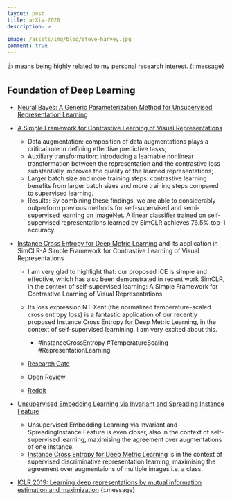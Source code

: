 ```yaml
---
layout: post
title: arXiv-2020
description: >
  
image: /assets/img/blog/steve-harvey.jpg
comment: true
---
```


:+1: means being highly related to my personal research interest. 
{:.message}


## Foundation of Deep Learning 
* [Neural Bayes: A Generic Parameterization Method for Unsupervised Representation Learning](https://arxiv.org/pdf/2002.09046.pdf)

* [A Simple Framework for Contrastive Learning of Visual Representations](https://arxiv.org/pdf/2002.05709.pdf)
    * Data augmentation: composition of data augmentations plays a critical role in defining effective predictive tasks;
    * Auxiliary transformation:  introducing a learnable nonlinear transformation between the representation and the contrastive loss substantially improves the quality of the learned representations;
    * Larger batch size and more training steps: contrastive learning benefits from larger batch sizes and more training steps compared to supervised learning.
    * Results: By combining these findings, we are able to considerably outperform previous methods for self-supervised and semi-supervised learning on ImageNet. A linear classifier trained on self-supervised representations learned by SimCLR achieves 76.5% top-1 accuracy.


* [Instance Cross Entropy for Deep Metric Learning](https://arxiv.org/pdf/1911.09976.pdf) and its application in SimCLR-A Simple Framework for Contrastive Learning of Visual Representations

    * I am very glad to highlight that:  our proposed ICE is simple and effective, which has also been demonstrated in recent work SimCLR, in the context of self-supervised learning: A Simple Framework for Contrastive Learning of Visual Representations

    * Its loss expression NT-Xent (the normalized temperature-scaled cross entropy loss) is a fantastic application of our recently proposed Instance Cross Entropy for Deep Metric Learning,  in the context of self-supervised learnining. I am very excited about this.
        * #InstanceCrossEntropy #TemperatureScaling #RepresentationLearning
    * [Research Gate](https://www.researchgate.net/publication/337485049_Instance_Cross_Entropy_for_Deep_Metric_Learning/comments)
    * [Open Review](https://openreview.net/forum?id=BJeguTEKDB&noteId=txrrkCL-sXhttps://openreview.net/forum?id=BJeguTEKDB&noteId=txrrkCL-sX)
    * [Reddit](https://www.reddit.com/r/MachineLearning/comments/f4x1sh/r_instance_cross_entropy_for_deep_metric_learning/)
* [Unsupervised Embedding Learning via Invariant and Spreading Instance Feature](https://arxiv.org/pdf/1904.03436.pdf)
    * Unsupervised Embedding Learning via Invariant and SpreadingInstance Feature is even closer, also in the context of self-supervised learning, maximising the agreement over augmentations of one instance.
    * [ Instance Cross Entropy for Deep Metric Learning](https://arxiv.org/pdf/1911.09976.pdf) is in the context of supervised discriminative representation learning, maximising the agreement over augmentaions of multiple images i.e. a class.

* [ICLR 2019: Learning deep representations by mutual information estimation and maximization](https://xinshaoamoswang.github.io/Papers/AnomalyAndRegularisation/#iclr-2019-learning-deep-representations-by-mutual-information-estimation-and-maximization) 
{:.message}




